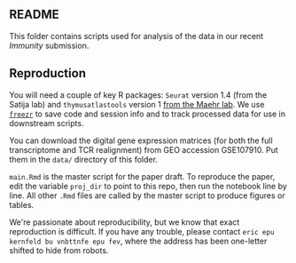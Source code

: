 ## README

This folder contains scripts used for analysis of the data in our recent *Immunity* submission. 

## Reproduction

You will need a couple of key R packages: `Seurat` version 1.4 (from the Satija lab) and `thymusatlastools` version 1 [from the Maehr lab](https://github.com/maehrlab/thymusatlastools). We use [`freezr`](https://github.com/ekernf01/freezr) to save code and session info and to track processed data for use in downstream scripts. 

You can download the digital gene expression matrices (for both the full transcriptome and TCR realignment) from GEO accession GSE107910. Put them in the `data/` directory of this folder. 

`main.Rmd` is the master script for the paper draft. To reproduce the paper, edit the variable `proj_dir` to point to this repo, then run the notebook line by line. All other `.Rmd` files are called by the master script to produce figures or tables.

We're passionate about reproducibility, but we know that exact reproduction is difficult. If you have any trouble, please contact `eric epu kernfeld bu vnbttnfe epu fev`, where the address has been one-letter shifted to hide from robots. 
